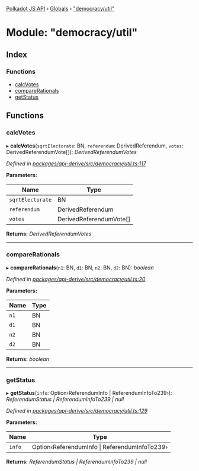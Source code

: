 [Polkadot JS API](../README.md) › [Globals](../globals.md) › ["democracy/util"](_democracy_util_.md)

# Module: "democracy/util"

## Index

### Functions

* [calcVotes](_democracy_util_.md#calcvotes)
* [compareRationals](_democracy_util_.md#comparerationals)
* [getStatus](_democracy_util_.md#getstatus)

## Functions

###  calcVotes

▸ **calcVotes**(`sqrtElectorate`: BN, `referendum`: DerivedReferendum, `votes`: DerivedReferendumVote[]): *DerivedReferendumVotes*

*Defined in [packages/api-derive/src/democracy/util.ts:117](https://github.com/polkadot-js/api/blob/21a2b5f0b7/packages/api-derive/src/democracy/util.ts#L117)*

**Parameters:**

Name | Type |
------ | ------ |
`sqrtElectorate` | BN |
`referendum` | DerivedReferendum |
`votes` | DerivedReferendumVote[] |

**Returns:** *DerivedReferendumVotes*

___

###  compareRationals

▸ **compareRationals**(`n1`: BN, `d1`: BN, `n2`: BN, `d2`: BN): *boolean*

*Defined in [packages/api-derive/src/democracy/util.ts:20](https://github.com/polkadot-js/api/blob/21a2b5f0b7/packages/api-derive/src/democracy/util.ts#L20)*

**Parameters:**

Name | Type |
------ | ------ |
`n1` | BN |
`d1` | BN |
`n2` | BN |
`d2` | BN |

**Returns:** *boolean*

___

###  getStatus

▸ **getStatus**(`info`: Option‹ReferendumInfo | ReferendumInfoTo239›): *ReferendumStatus | ReferendumInfoTo239 | null*

*Defined in [packages/api-derive/src/democracy/util.ts:129](https://github.com/polkadot-js/api/blob/21a2b5f0b7/packages/api-derive/src/democracy/util.ts#L129)*

**Parameters:**

Name | Type |
------ | ------ |
`info` | Option‹ReferendumInfo &#124; ReferendumInfoTo239› |

**Returns:** *ReferendumStatus | ReferendumInfoTo239 | null*
